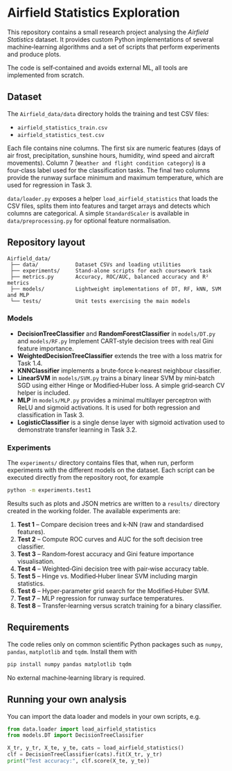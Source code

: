 # Airfield Statistics Exploration

This repository contains a small research project analysing the *Airfield Statistics* dataset.  It provides
custom Python implementations of several machine‑learning algorithms and a set of scripts that perform experiments and produce plots.

The code is self‑contained and avoids external ML, all tools are implemented from scratch.

## Dataset

The `Airfield_data/data` directory holds the training and test CSV files:

- `airfield_statistics_train.csv`
- `airfield_statistics_test.csv`

Each file contains nine columns.  The first six are numeric features (days of air frost, precipitation, sunshine hours,
humidity, wind speed and aircraft movements).  Column 7 (`Weather and flight condition category`) is a four‑class
label used for the classification tasks.  The final two columns provide the runway surface minimum and maximum
temperature, which are used for regression in Task 3.

`data/loader.py` exposes a helper `load_airfield_statistics` that loads the CSV files, splits them into features and
target arrays and detects which columns are categorical.  A simple `StandardScaler` is available in
`data/preprocessing.py` for optional feature normalisation.

## Repository layout

```
Airfield_data/
 ├── data/            Dataset CSVs and loading utilities
 ├── experiments/     Stand‑alone scripts for each coursework task
 ├── metrics.py       Accuracy, ROC/AUC, balanced accuracy and R² metrics
 ├── models/          Lightweight implementations of DT, RF, kNN, SVM and MLP
 └── tests/           Unit tests exercising the main models
```

### Models

- **DecisionTreeClassifier** and **RandomForestClassifier** in `models/DT.py` and `models/RF.py`
  Implement CART‑style decision trees with real Gini feature importance.
- **WeightedDecisionTreeClassifier** extends the tree with a loss matrix for Task 1.4.
- **KNNClassifier** implements a brute‑force k‑nearest neighbour classifier.
- **LinearSVM** in `models/SVM.py` trains a binary linear SVM by mini‑batch SGD using either Hinge or
  Modified‑Huber loss.  A simple grid‑search CV helper is included.
- **MLP** in `models/MLP.py` provides a minimal multilayer perceptron with ReLU and sigmoid
  activations.  It is used for both regression and classification in Task 3.
- **LogisticClassifier** is a single dense layer with sigmoid activation used to demonstrate transfer
  learning in Task 3.2.

### Experiments

The `experiments/` directory contains files that, when run, perform experiments with the different models on the dataset.  Each script can be executed directly from the
repository root, for example

```bash
python -m experiments.test1
```

Results such as plots and JSON metrics are written to a `results/` directory created in the working folder.
The available experiments are:

1. **Test 1** – Compare decision trees and k‑NN (raw and standardised features).
2. **Test 2** – Compute ROC curves and AUC for the soft decision tree classifier.
3. **Test 3** – Random‑forest accuracy and Gini feature importance visualisation.
4. **Test 4** – Weighted‑Gini decision tree with pair‑wise accuracy table.
5. **Test 5** – Hinge vs. Modified‑Huber linear SVM including margin statistics.
6. **Test 6** – Hyper‑parameter grid search for the Modified‑Huber SVM.
7. **Test 7** – MLP regression for runway surface temperatures.
8. **Test 8** – Transfer‑learning versus scratch training for a binary classifier.

## Requirements

The code relies only on common scientific Python packages such as `numpy`, `pandas`, `matplotlib` and `tqdm`.
Install them with

```bash
pip install numpy pandas matplotlib tqdm
```

No external machine‑learning library is required.


## Running your own analysis

You can import the data loader and models in your own scripts, e.g.

```python
from data.loader import load_airfield_statistics
from models.DT import DecisionTreeClassifier

X_tr, y_tr, X_te, y_te, cats = load_airfield_statistics()
clf = DecisionTreeClassifier(cats).fit(X_tr, y_tr)
print("Test accuracy:", clf.score(X_te, y_te))
```




